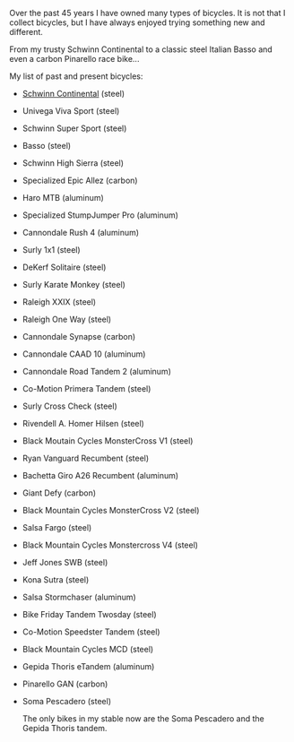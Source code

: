 Over the past 45 years I have owned many types of bicycles. It is not that I collect bicycles, but I have always enjoyed trying something new and different.

From my trusty Schwinn Continental to a classic steel Italian Basso and even a carbon Pinarello race bike...

My list of past and present bicycles:

- [Schwinn Continental](https://bikehistory.org/bikes/continental/#1973-continental) (steel)
- Univega Viva Sport (steel)
- Schwinn Super Sport (steel)
- Basso (steel)
- Schwinn High Sierra (steel)
- Specialized Epic Allez (carbon)
- Haro MTB (aluminum)
- Specialized StumpJumper Pro (aluminum)
- Cannondale Rush 4 (aluminum)
- Surly 1x1 (steel)
- DeKerf Solitaire (steel)
- Surly Karate Monkey (steel)
- Raleigh XXIX (steel)
- Raleigh One Way (steel)
- Cannondale Synapse (carbon)
- Cannondale CAAD 10 (aluminum)
- Cannondale Road Tandem 2 (aluminum)
- Co-Motion Primera Tandem (steel)
- Surly Cross Check (steel)
- Rivendell A. Homer Hilsen (steel)
- Black Moutain Cycles MonsterCross V1 (steel)
- Ryan Vanguard Recumbent (steel)
- Bachetta Giro A26 Recumbent (aluminum)
- Giant Defy (carbon)
- Black Mountain Cycles MonsterCross V2 (steel)
- Salsa Fargo (steel)
- Black Mountain Cycles Monstercross V4 (steel)
- Jeff Jones SWB (steel)
- Kona Sutra (steel)
- Salsa Stormchaser (aluminum)
- Bike Friday Tandem Twosday (steel)
- Co-Motion Speedster Tandem (steel)
- Black Mountain Cycles MCD (steel)
- Gepida Thoris eTandem (aluminum)
- Pinarello GAN (carbon)
- Soma Pescadero (steel)

  The only bikes in my stable now are the Soma Pescadero and the Gepida Thoris tandem.

